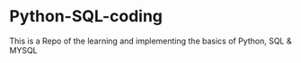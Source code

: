 # Python-SQL-coding
This is a Repo of the learning and implementing the  basics of Python, SQL &amp; MYSQL
